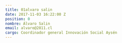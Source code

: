 ```yaml
---
title: 01alvaro salin
date: 2017-11-03 16:22:00 Z
position: 0
nombre: Álvaro Salin
email: alvaro@2811.cl
cargo: Coordinador general Innovación Social Aysén
---
```


